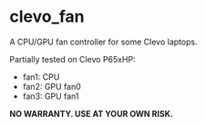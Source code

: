 # clevo_fan

A CPU/GPU fan controller for some Clevo laptops.



Partially tested on Clevo P65xHP:

- fan1: CPU
- fan2: GPU fan0
- fan3: GPU fan1



**NO WARRANTY. USE AT YOUR OWN RISK.**